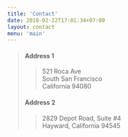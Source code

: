 ```yaml
---
title: 'Contact'
date: 2018-02-22T17:01:34+07:00
layout: contact
menu: 'main'
---
```


> #### Address 1
>> 521 Roca Ave  
>> South San Francisco  
>> California 94080
> #### Address 2
>> 2829 Depot Road, Suite #4  
>> Hayward, California 94545
